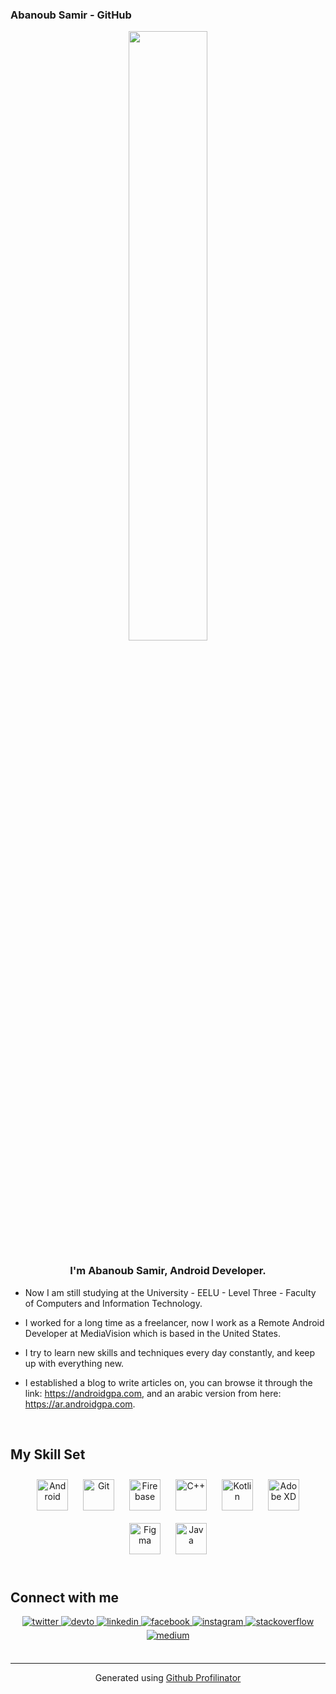 

### Abanoub Samir - GitHub  
<div align="center">
<img src="https://pbs.twimg.com/profile_images/1461650158098305028/D5t8D_JY_400x400.jpg" align="center" style="width: 50%" />
</div>  
  

### <div align="center">I'm Abanoub Samir, Android Developer.</div>  
  

- Now I am still studying at the University - EELU - Level Three - Faculty of Computers and Information Technology.  
  

- I worked for a long time as a freelancer, now I work as a Remote Android Developer at MediaVision which is based in the United States.
  

- I try to learn new skills and techniques every day constantly, and keep up with everything new.  
  

- I established a blog to write articles on, you can browse it through the link: https://androidgpa.com, and an arabic version from here: https://ar.androidgpa.com.  
<br/>  

## My Skill Set  

<div align="center">  
<img style="margin: 10px" src="https://profilinator.rishav.dev/skills-assets/android-original-wordmark.svg" alt="Android" height="50" />  
<img style="margin: 10px" src="https://profilinator.rishav.dev/skills-assets/git-scm-icon.svg" alt="Git" height="50" />  
<img style="margin: 10px" src="https://profilinator.rishav.dev/skills-assets/firebase.png" alt="Firebase" height="50" />  
<img style="margin: 10px" src="https://profilinator.rishav.dev/skills-assets/cplusplus-original.svg" alt="C++" height="50" />  
<img style="margin: 10px" src="https://profilinator.rishav.dev/skills-assets/kotlinlang-icon.svg" alt="Kotlin" height="50" />  
<img style="margin: 10px" src="https://profilinator.rishav.dev/skills-assets/adobexd.png" alt="Adobe XD" height="50" />  
<img style="margin: 10px" src="https://profilinator.rishav.dev/skills-assets/figma-icon.svg" alt="Figma" height="50" />  
<img style="margin: 10px" src="https://profilinator.rishav.dev/skills-assets/java-original-wordmark.svg" alt="Java" height="50" />  
</div>


<br/>  

## Connect with me  
<div align="center">
<a href="https://twitter.com/ProfAbanoub" target="_blank">
<img src=https://img.shields.io/badge/twitter-%2300acee.svg?&style=for-the-badge&logo=twitter&logoColor=white alt=twitter style="margin-bottom: 5px;" />
</a>
<a href="https://dev.to/ProfAbanoub" target="_blank">
<img src=https://img.shields.io/badge/dev.to-%2308090A.svg?&style=for-the-badge&logo=dev.to&logoColor=white alt=devto style="margin-bottom: 5px;" />
</a>
<a href="https://linkedin.com/in/ProfAbanoub" target="_blank">
<img src=https://img.shields.io/badge/linkedin-%231E77B5.svg?&style=for-the-badge&logo=linkedin&logoColor=white alt=linkedin style="margin-bottom: 5px;" />
</a>
<a href="https://www.facebook.com/ProfAbanoub" target="_blank">
<img src=https://img.shields.io/badge/facebook-%232E87FB.svg?&style=for-the-badge&logo=facebook&logoColor=white alt=facebook style="margin-bottom: 5px;" />
</a>
<a href="https://instagram.com/ProfAbanoub" target="_blank">
<img src=https://img.shields.io/badge/instagram-%23000000.svg?&style=for-the-badge&logo=instagram&logoColor=white alt=instagram style="margin-bottom: 5px;" />
</a>
<a href="https://stackoverflow.com/users/13648324" target="_blank">
<img src=https://img.shields.io/badge/stackoverflow-%23F28032.svg?&style=for-the-badge&logo=stackoverflow&logoColor=white alt=stackoverflow style="margin-bottom: 5px;" />
</a>
<a href="https://medium.com/@ProfAbanoub" target="_blank">
<img src=https://img.shields.io/badge/medium-%23292929.svg?&style=for-the-badge&logo=medium&logoColor=white alt=medium style="margin-bottom: 5px;" />
</a>  
</div>  

<br/>  
<!--
## Github Stats  
<img src="https://github-readme-stats.vercel.app/api?username=ProfAbanoub&show_icons=true&count_private=true&hide_border=true" align="left" />  


<br/>  

<br/>  

<br/> 
 
<br/>  


<br />
-->

----
<div align="center">Generated using <a href="https://profilinator.rishav.dev/" target="_blank">Github Profilinator</a></div>
